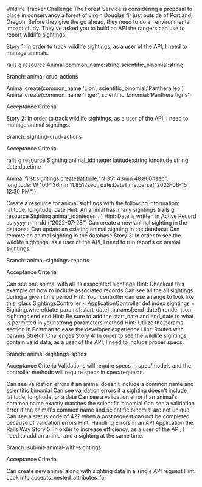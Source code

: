 Wildlife Tracker Challenge
The Forest Service is considering a proposal to place in conservancy a forest of virgin Douglas fir just outside of Portland, Oregon. Before they give the go ahead, they need to do an environmental impact study. They've asked you to build an API the rangers can use to report wildlife sightings.



Story 1: In order to track wildlife sightings, as a user of the API, I need to manage animals.

rails g resource Animal common_name:string scientific_binomial:string



Branch: animal-crud-actions

Animal.create(common_name:'Lion', scientific_binomial:'Panthera leo')
Animal.create(common_name:'Tiger', scientific_binomial:'Panthera tigris')


Acceptance Criteria
<!-- 
Create a resource for animal with the following information: common name and scientific binomial
Can see the data response of all the animals  -->
<!-- Can create a new animal in the database
Can update an existing animal in the database
Can remove an animal entry in the database -->
Story 2: In order to track wildlife sightings, as a user of the API, I need to manage animal sightings.

Branch: sighting-crud-actions

Acceptance Criteria

rails g resource Sighting animal_id:integer latitude:string longitude:string date:datetime

Animal.first.sightings.create(latitude:"N 35° 43min 48.8064sec", longitude:'W 100° 36min 11.8512sec', date:DateTime.parse("2023-06-15 12:30 PM"))





Create a resource for animal sightings with the following information: latitude, longitude, date
Hint: An animal has_many sightings (rails g resource Sighting animal_id:integer ...)
Hint: Date is written in Active Record as yyyy-mm-dd (“2022-07-28")
Can create a new animal sighting in the database
Can update an existing animal sighting in the database
Can remove an animal sighting in the database
Story 3: In order to see the wildlife sightings, as a user of the API, I need to run reports on animal sightings.

Branch: animal-sightings-reports

Acceptance Criteria

Can see one animal with all its associated sightings
Hint: Checkout this example on how to include associated records
Can see all the all sightings during a given time period
Hint: Your controller can use a range to look like this:
class SightingsController < ApplicationController
  def index
    sightings = Sighting.where(date: params[:start_date]..params[:end_date])
    render json: sightings
  end
end
Hint: Be sure to add the start_date and end_date to what is permitted in your strong parameters method
Hint: Utilize the params section in Postman to ease the developer experience
Hint: Routes with params
Stretch Challenges
Story 4: In order to see the wildlife sightings contain valid data, as a user of the API, I need to include proper specs.

Branch: animal-sightings-specs

Acceptance Criteria
Validations will require specs in spec/models and the controller methods will require specs in spec/requests.

Can see validation errors if an animal doesn't include a common name and scientific binomial
Can see validation errors if a sighting doesn't include latitude, longitude, or a date
Can see a validation error if an animal's common name exactly matches the scientific binomial
Can see a validation error if the animal's common name and scientific binomial are not unique
Can see a status code of 422 when a post request can not be completed because of validation errors
Hint: Handling Errors in an API Application the Rails Way
Story 5: In order to increase efficiency, as a user of the API, I need to add an animal and a sighting at the same time.

Branch: submit-animal-with-sightings

Acceptance Criteria

Can create new animal along with sighting data in a single API request
Hint: Look into accepts_nested_attributes_for
